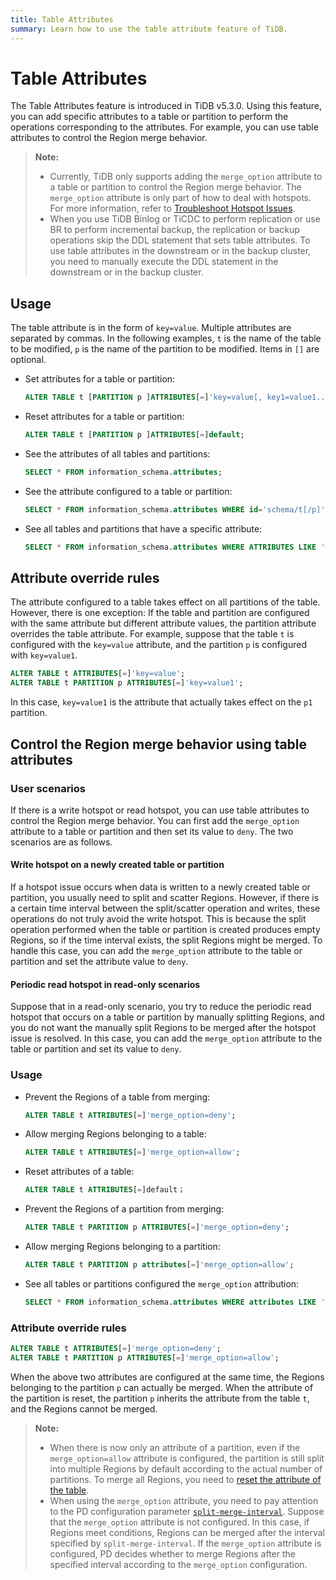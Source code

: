 ```yaml
---
title: Table Attributes
summary: Learn how to use the table attribute feature of TiDB.
---
```


# Table Attributes

The Table Attributes feature is introduced in TiDB v5.3.0. Using this feature, you can add specific attributes to a table or partition to perform the operations corresponding to the attributes. For example, you can use table attributes to control the Region merge behavior.

> **Note:**
>
> - Currently, TiDB only supports adding the `merge_option` attribute to a table or partition to control the Region merge behavior. The `merge_option` attribute is only part of how to deal with hotspots. For more information, refer to [Troubleshoot Hotspot Issues](/troubleshoot-hot-spot-issues.md).
> - When you use TiDB Binlog or TiCDC to perform replication or use BR to perform incremental backup, the replication or backup operations skip the DDL statement that sets table attributes. To use table attributes in the downstream or in the backup cluster, you need to manually execute the DDL statement in the downstream or in the backup cluster.

## Usage

The table attribute is in the form of `key=value`. Multiple attributes are separated by commas. In the following examples, `t` is the name of the table to be modified, `p` is the name of the partition to be modified. Items in `[]` are optional.

+ Set attributes for a table or partition:

    ```sql
    ALTER TABLE t [PARTITION p ]ATTRIBUTES[=]'key=value[, key1=value1...]';
    ```

+ Reset attributes for a table or partition:

    ```sql
    ALTER TABLE t [PARTITION p ]ATTRIBUTES[=]default;
    ```

+ See the attributes of all tables and partitions:

    ```sql
    SELECT * FROM information_schema.attributes;
    ```

+ See the attribute configured to a table or partition:

    ```sql
    SELECT * FROM information_schema.attributes WHERE id='schema/t[/p]';
    ```

+ See all tables and partitions that have a specific attribute:

    ```sql
    SELECT * FROM information_schema.attributes WHERE ATTRIBUTES LIKE '%key%';
    ```

## Attribute override rules

The attribute configured to a table takes effect on all partitions of the table. However, there is one exception: If the table and partition are configured with the same attribute but different attribute values, the partition attribute overrides the table attribute. For example, suppose that the table `t` is configured with the `key=value` attribute, and the partition `p` is configured with `key=value1`.

```sql
ALTER TABLE t ATTRIBUTES[=]'key=value';
ALTER TABLE t PARTITION p ATTRIBUTES[=]'key=value1';
```

In this case, `key=value1` is the attribute that actually takes effect on the `p1` partition.

## Control the Region merge behavior using table attributes

### User scenarios

If there is a write hotspot or read hotspot, you can use table attributes to control the Region merge behavior. You can first add the `merge_option` attribute to a table or partition and then set its value to `deny`. The two scenarios are as follows.

#### Write hotspot on a newly created table or partition

If a hotspot issue occurs when data is written to a newly created table or partition, you usually need to split and scatter Regions. However, if there is a certain time interval between the split/scatter operation and writes, these operations do not truly avoid the write hotspot. This is because the split operation performed when the table or partition is created produces empty Regions, so if the time interval exists, the split Regions might be merged. To handle this case, you can add the `merge_option` attribute to the table or partition and set the attribute value to `deny`.

#### Periodic read hotspot in read-only scenarios

Suppose that in a read-only scenario, you try to reduce the periodic read hotspot that occurs on a table or partition by manually splitting Regions, and you do not want the manually split Regions to be merged after the hotspot issue is resolved. In this case, you can add the `merge_option` attribute to the table or partition and set its value to `deny`.

### Usage

+ Prevent the Regions of a table from merging:

    ```sql
    ALTER TABLE t ATTRIBUTES[=]'merge_option=deny';
    ```

+ Allow merging Regions belonging to a table:

    ```sql
    ALTER TABLE t ATTRIBUTES[=]'merge_option=allow';
    ```

+ Reset attributes of a table:

    ```sql
    ALTER TABLE t ATTRIBUTES[=]default；
    ```

+ Prevent the Regions of a partition from merging:

    ```sql
    ALTER TABLE t PARTITION p ATTRIBUTES[=]'merge_option=deny';
    ```

+ Allow merging Regions belonging to a partition:

    ```sql
    ALTER TABLE t PARTITION p attributes[=]'merge_option=allow';
    ```

+ See all tables or partitions configured the `merge_option` attribution:

    ```sql
    SELECT * FROM information_schema.attributes WHERE attributes LIKE '%merge_option%';
    ```

### Attribute override rules

```sql
ALTER TABLE t ATTRIBUTES[=]'merge_option=deny';
ALTER TABLE t PARTITION p ATTRIBUTES[=]'merge_option=allow';
```

When the above two attributes are configured at the same time, the Regions belonging to the partition `p` can actually be merged. When the attribute of the partition is reset, the partition `p` inherits the attribute from the table `t`, and the Regions cannot be merged.

> **Note:**
>
> - When there is now only an attribute of a partition, even if the `merge_option=allow` attribute is configured, the partition is still split into multiple Regions by default according to the actual number of partitions. To merge all Regions, you need to [reset the attribute of the table](#usage).
> - When using the `merge_option` attribute, you need to pay attention to the PD configuration parameter [`split-merge-interval`](/pd-configuration-file.md#split-merge-interval). Suppose that the `merge_option` attribute is not configured. In this case, if Regions meet conditions, Regions can be merged after the interval specified by `split-merge-interval`. If the `merge_option` attribute is configured, PD decides whether to merge Regions after the specified interval according to the `merge_option` configuration.
